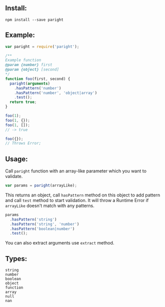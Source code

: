 ## Install:
```
npm install --save paright
```

## Example:

```javascript
var paright = require('paright');

/**
Example function
@param {number} first
@param {object} [second]
*/
function foo(first, second) {
  paright(arguments)
    .hasPattern('number')
    .hasPattern('number', 'object|array')
    .test();
  return true;
}

foo(1);
foo(1, {});
foo(1, []);
// -> true

foo({});
// Throws Error;
```

## Usage:
Call `paright` function with an array-like parameter which you want to validate.
```javascript
var params = paright(arrayLike);
```
This returns an object, call `hasPattern` method on this object to add pattern and call `test` method to start validation. It will throw a Runtime Error if `arrayLike` doesn't match with any patterns.
```javascript
params
  .hasPattern('string')
  .hasPattern('string', 'number')
  .hasPattern('boolean|number')
  .test();
```
You can also extract arguments use `extract` method.

## Types:
```
string
number
boolean
object
function
array
null
nan
```
